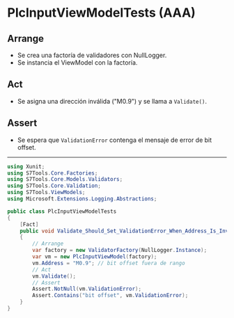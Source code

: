 # PlcInputViewModelTests (AAA)

## Arrange

- Se crea una factoría de validadores con NullLogger.
- Se instancia el ViewModel con la factoría.

## Act

- Se asigna una dirección inválida ("M0.9") y se llama a `Validate()`.

## Assert

- Se espera que `ValidationError` contenga el mensaje de error de bit offset.

---

```csharp
using Xunit;
using S7Tools.Core.Factories;
using S7Tools.Core.Models.Validators;
using S7Tools.Core.Validation;
using S7Tools.ViewModels;
using Microsoft.Extensions.Logging.Abstractions;

public class PlcInputViewModelTests
{
    [Fact]
    public void Validate_Should_Set_ValidationError_When_Address_Is_Invalid()
    {
        // Arrange
        var factory = new ValidatorFactory(NullLogger.Instance);
        var vm = new PlcInputViewModel(factory);
        vm.Address = "M0.9"; // bit offset fuera de rango
        // Act
        vm.Validate();
        // Assert
        Assert.NotNull(vm.ValidationError);
        Assert.Contains("bit offset", vm.ValidationError);
    }
}
```
